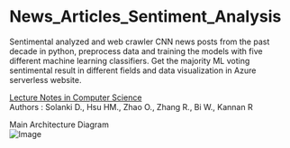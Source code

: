 # News_Articles_Sentiment_Analysis
Sentimental analyzed and web crawler CNN news posts from the past decade in python, preprocess data and training the models with five different machine learning classifiers.
Get the majority ML voting sentimental result in different fields and data visualization in Azure serverless website.  
  
[Lecture Notes in Computer Science](http://doi-org-443.webvpn.fjmu.edu.cn/10.1007/978-3-030-50353-6_21)  
Authors : Solanki D., Hsu HM., Zhao O., Zhang R., Bi W., Kannan R  
    
Main Architecture Diagram  
![Image](https://github.com/hmh371/News_Articles_Sentiment_Analysis/blob/main/report/data_flow.png)
